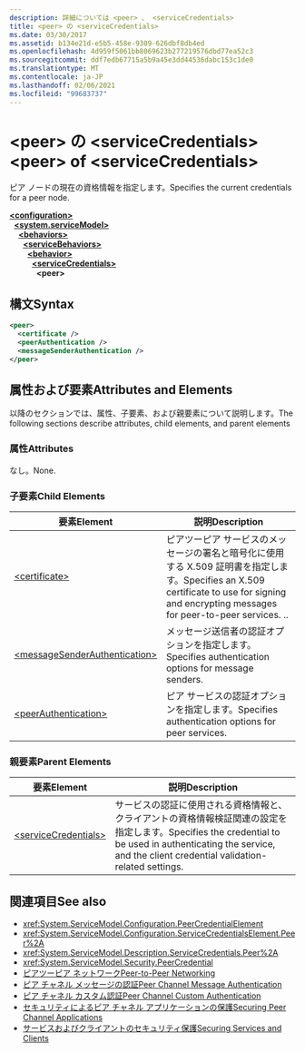 ```yaml
---
description: 詳細については <peer> 、 <serviceCredentials>
title: <peer> の <serviceCredentials>
ms.date: 03/30/2017
ms.assetid: b134e21d-e5b5-458e-9309-626dbf8db4ed
ms.openlocfilehash: 4d959f5061bb8069623b277219576dbd77ea52c3
ms.sourcegitcommit: ddf7edb67715a5b9a45e3dd44536dabc153c1de0
ms.translationtype: MT
ms.contentlocale: ja-JP
ms.lasthandoff: 02/06/2021
ms.locfileid: "99683737"
---
```

# <a name="peer-of-servicecredentials"></a><span data-ttu-id="41770-103">\<peer> の \<serviceCredentials></span><span class="sxs-lookup"><span data-stu-id="41770-103">\<peer> of \<serviceCredentials></span></span>

<span data-ttu-id="41770-104">ピア ノードの現在の資格情報を指定します。</span><span class="sxs-lookup"><span data-stu-id="41770-104">Specifies the current credentials for a peer node.</span></span>  
  
[**\<configuration>**](../configuration-element.md)\
&nbsp;&nbsp;[**\<system.serviceModel>**](system-servicemodel.md)\
&nbsp;&nbsp;&nbsp;&nbsp;[**\<behaviors>**](behaviors.md)\
&nbsp;&nbsp;&nbsp;&nbsp;&nbsp;&nbsp;[**\<serviceBehaviors>**](servicebehaviors.md)\
&nbsp;&nbsp;&nbsp;&nbsp;&nbsp;&nbsp;&nbsp;&nbsp;[**\<behavior>**](behavior-of-servicebehaviors.md)\
&nbsp;&nbsp;&nbsp;&nbsp;&nbsp;&nbsp;&nbsp;&nbsp;&nbsp;&nbsp;[**\<serviceCredentials>**](servicecredentials.md)\
&nbsp;&nbsp;&nbsp;&nbsp;&nbsp;&nbsp;&nbsp;&nbsp;&nbsp;&nbsp;&nbsp;&nbsp;**\<peer>**  
  
## <a name="syntax"></a><span data-ttu-id="41770-105">構文</span><span class="sxs-lookup"><span data-stu-id="41770-105">Syntax</span></span>  
  
```xml  
<peer>
  <certificate />
  <peerAuthentication />
  <messageSenderAuthentication />
</peer>
```  
  
## <a name="attributes-and-elements"></a><span data-ttu-id="41770-106">属性および要素</span><span class="sxs-lookup"><span data-stu-id="41770-106">Attributes and Elements</span></span>  

 <span data-ttu-id="41770-107">以降のセクションでは、属性、子要素、および親要素について説明します。</span><span class="sxs-lookup"><span data-stu-id="41770-107">The following sections describe attributes, child elements, and parent elements</span></span>  
  
### <a name="attributes"></a><span data-ttu-id="41770-108">属性</span><span class="sxs-lookup"><span data-stu-id="41770-108">Attributes</span></span>  

 <span data-ttu-id="41770-109">なし。</span><span class="sxs-lookup"><span data-stu-id="41770-109">None.</span></span>  
  
### <a name="child-elements"></a><span data-ttu-id="41770-110">子要素</span><span class="sxs-lookup"><span data-stu-id="41770-110">Child Elements</span></span>  
  
|<span data-ttu-id="41770-111">要素</span><span class="sxs-lookup"><span data-stu-id="41770-111">Element</span></span>|<span data-ttu-id="41770-112">説明</span><span class="sxs-lookup"><span data-stu-id="41770-112">Description</span></span>|  
|-------------|-----------------|  
|[\<certificate>](certificate-of-peer.md)|<span data-ttu-id="41770-113">ピアツーピア サービスのメッセージの署名と暗号化に使用する X.509 証明書を指定します。</span><span class="sxs-lookup"><span data-stu-id="41770-113">Specifies an X.509 certificate to use for signing and encrypting messages for peer-to-peer services.</span></span> <span data-ttu-id="41770-114">.</span><span class="sxs-lookup"><span data-stu-id="41770-114">.</span></span>|  
|[\<messageSenderAuthentication>](messagesenderauthentication.md)|<span data-ttu-id="41770-115">メッセージ送信者の認証オプションを指定します。</span><span class="sxs-lookup"><span data-stu-id="41770-115">Specifies authentication options for message senders.</span></span>|  
|[\<peerAuthentication>](peerauthentication.md)|<span data-ttu-id="41770-116">ピア サービスの認証オプションを指定します。</span><span class="sxs-lookup"><span data-stu-id="41770-116">Specifies authentication options for peer services.</span></span>|  
  
### <a name="parent-elements"></a><span data-ttu-id="41770-117">親要素</span><span class="sxs-lookup"><span data-stu-id="41770-117">Parent Elements</span></span>  
  
|<span data-ttu-id="41770-118">要素</span><span class="sxs-lookup"><span data-stu-id="41770-118">Element</span></span>|<span data-ttu-id="41770-119">説明</span><span class="sxs-lookup"><span data-stu-id="41770-119">Description</span></span>|  
|-------------|-----------------|  
|[\<serviceCredentials>](servicecredentials.md)|<span data-ttu-id="41770-120">サービスの認証に使用される資格情報と、クライアントの資格情報検証関連の設定を指定します。</span><span class="sxs-lookup"><span data-stu-id="41770-120">Specifies the credential to be used in authenticating the service, and the client credential validation-related settings.</span></span>|  
  
## <a name="see-also"></a><span data-ttu-id="41770-121">関連項目</span><span class="sxs-lookup"><span data-stu-id="41770-121">See also</span></span>

- <xref:System.ServiceModel.Configuration.PeerCredentialElement>
- <xref:System.ServiceModel.Configuration.ServiceCredentialsElement.Peer%2A>
- <xref:System.ServiceModel.Description.ServiceCredentials.Peer%2A>
- <xref:System.ServiceModel.Security.PeerCredential>
- [<span data-ttu-id="41770-122">ピアツーピア ネットワーク</span><span class="sxs-lookup"><span data-stu-id="41770-122">Peer-to-Peer Networking</span></span>](../../../wcf/feature-details/peer-to-peer-networking.md)
- <span data-ttu-id="41770-123">[ピア チャネル メッセージの認証](/previous-versions/dotnet/netframework-3.5/aa967730(v=vs.90))</span><span class="sxs-lookup"><span data-stu-id="41770-123">[Peer Channel Message Authentication](/previous-versions/dotnet/netframework-3.5/aa967730(v=vs.90))</span></span>
- <span data-ttu-id="41770-124">[ピア チャネル カスタム認証](/previous-versions/dotnet/netframework-3.5/ms751447(v=vs.90))</span><span class="sxs-lookup"><span data-stu-id="41770-124">[Peer Channel Custom Authentication](/previous-versions/dotnet/netframework-3.5/ms751447(v=vs.90))</span></span>
- [<span data-ttu-id="41770-125">セキュリティによるピア チャネル アプリケーションの保護</span><span class="sxs-lookup"><span data-stu-id="41770-125">Securing Peer Channel Applications</span></span>](../../../wcf/feature-details/securing-peer-channel-applications.md)
- [<span data-ttu-id="41770-126">サービスおよびクライアントのセキュリティ保護</span><span class="sxs-lookup"><span data-stu-id="41770-126">Securing Services and Clients</span></span>](../../../wcf/feature-details/securing-services-and-clients.md)
